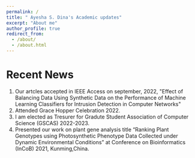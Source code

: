 ```yaml
---
permalink: /
title: " Ayesha S. Dina's Academic updates"
excerpt: "About me"
author_profile: true
redirect_from: 
  - /about/
  - /about.html
---
```




Recent News
======
1. Our artcles accepted in IEEE Access on september, 2022, "Effect of Balancing Data Using Synthetic Data on the Performance of Machine Learning Classifiers for Intrusion Detection in Computer Networks" 
2. Attended Grace Hopper Celebration 2022.
3. I am elected as Tresurer for Gradute Student Association of Computer Science (GSCAS) 2022-2023.
4. Presented our work on plant gene analysis title “Ranking Plant Genotypes using Photosynthetic Phenotype Data Collected under Dynamic Environmental Conditions” at Conference on Bioinformatics (InCoB) 2021, Kunming,China.

